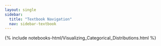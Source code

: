 ```yaml
---
layout: single
sidebar:
  title: "Textbook Navigation"
  nav: sidebar-textbook
---
```


{% include notebooks-html/Visualizing_Categorical_Distributions.html %}
